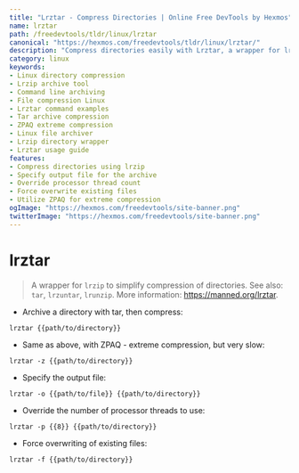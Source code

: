 ```yaml
---
title: "Lrztar - Compress Directories | Online Free DevTools by Hexmos"
name: lrztar
path: /freedevtools/tldr/linux/lrztar
canonical: "https://hexmos.com/freedevtools/tldr/linux/lrztar/"
description: "Compress directories easily with Lrztar, a wrapper for lrzip. Enhance file compression and archiving on Linux systems using command line. Free online tool, no registration required."
category: linux
keywords:
- Linux directory compression
- Lrzip archive tool
- Command line archiving
- File compression Linux
- Lrztar command examples
- Tar archive compression
- ZPAQ extreme compression
- Linux file archiver
- Lrzip directory wrapper
- Lrztar usage guide
features:
- Compress directories using lrzip
- Specify output file for the archive
- Override processor thread count
- Force overwrite existing files
- Utilize ZPAQ for extreme compression
ogImage: "https://hexmos.com/freedevtools/site-banner.png"
twitterImage: "https://hexmos.com/freedevtools/site-banner.png"
---
```


# lrztar

> A wrapper for `lrzip` to simplify compression of directories.
> See also: `tar`, `lrzuntar`, `lrunzip`.
> More information: <https://manned.org/lrztar>.

- Archive a directory with tar, then compress:

`lrztar {{path/to/directory}}`

- Same as above, with ZPAQ - extreme compression, but very slow:

`lrztar -z {{path/to/directory}}`

- Specify the output file:

`lrztar -o {{path/to/file}} {{path/to/directory}}`

- Override the number of processor threads to use:

`lrztar -p {{8}} {{path/to/directory}}`

- Force overwriting of existing files:

`lrztar -f {{path/to/directory}}`
